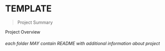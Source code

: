 # TEMPLATE

> Project Summary

Project Overview

###### each folder MAY contain README with additional information about project

